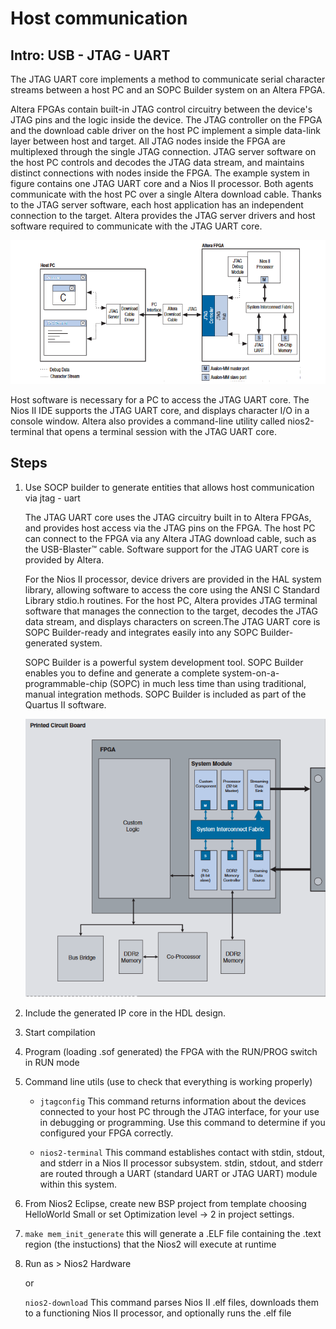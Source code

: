 # Host communication

## Intro: USB - JTAG - UART

The JTAG UART core implements a method to communicate serial character streams between a host PC and an SOPC Builder system on an Altera FPGA.

Altera FPGAs contain built-in JTAG control circuitry between the device's JTAG pins and the logic inside the device. The JTAG controller on the FPGA and the download cable driver on the host PC implement a simple data-link layer between host and target. All JTAG nodes inside the FPGA are multiplexed through the single JTAG connection. JTAG server software on the host PC controls and decodes the JTAG data stream, and maintains distinct connections with nodes inside the FPGA. The example system in figure contains one JTAG UART core and a Nios II processor. Both agents communicate with the host PC over a single Altera download cable. Thanks to the JTAG server software, each host application has an independent connection to the target. Altera provides the JTAG server drivers and host software required to communicate with the JTAG UART core.

![jtag schema](img/jtag.png)

Host software is necessary for a PC to access the JTAG UART core. The Nios II IDE supports the JTAG UART core, and displays character I/O in a console window. Altera also provides a command-line utility called nios2-terminal that opens a terminal session with the JTAG UART core.

## Steps

1. Use SOCP builder to generate entities that allows host communication via jtag - uart

    The JTAG UART core uses the JTAG circuitry built in to Altera FPGAs, and provides host access via the JTAG pins on the FPGA. The host PC can connect to the FPGA via any Altera JTAG download cable, such as the USB-Blaster™ cable. Software support for the JTAG UART core is provided by Altera.

    For the Nios II processor, device drivers are provided in the HAL system library, allowing software to access the core using the ANSI C Standard Library stdio.h routines. For the host PC, Altera provides JTAG terminal software that manages the connection to the target, decodes the JTAG data stream, and displays characters on screen.The JTAG UART core is SOPC Builder-ready and integrates easily into any SOPC Builder-generated system.

    SOPC Builder is a powerful system development tool. SOPC Builder enables you to define and generate a complete system-on-a-programmable-chip (SOPC) in much less time than using traditional, manual integration methods. SOPC Builder is included as part of the Quartus II software.

    ![sopc schema](img/SOPC.png)

2. Include the generated IP core in the HDL design.

3. Start compilation

4. Program (loading .sof generated) the FPGA with the RUN/PROG switch in RUN mode

5. Command line utils (use to check that everything is working properly)

    - `jtagconfig`
    This command returns information about the devices connected to your host PC through the JTAG interface, for your use in debugging or programming. Use this command to determine if you configured your FPGA correctly.

    - `nios2-terminal`
    This command establishes contact with stdin, stdout, and stderr in a Nios II processor subsystem. stdin, stdout, and stderr are routed through a UART (standard UART or JTAG UART) module within this system.

6. From Nios2 Eclipse, create new BSP project from template choosing HelloWorld Small or set Optimization level -> 2 in project settings.

7. `make mem_init_generate` this will generate a .ELF file containing the .text region (the instuctions) that the Nios2 will execute at runtime

8. Run as > Nios2 Hardware

    or

    `nios2-download`
    This command parses Nios II .elf files, downloads them to a functioning Nios II processor, and optionally runs the .elf file
